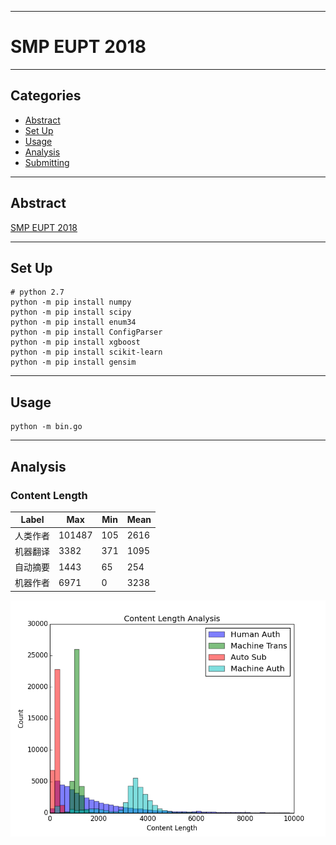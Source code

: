 ****

#	SMP EUPT 2018

****

##	Categories
-	[Abstract](#abstract)
-   [Set Up](#setup)
-   [Usage](#usage)
-   [Analysis](#analysis)
-   [Submitting](#submitting)

****

##	<a name="abstract"> Abstract </a>

[SMP EUPT 2018](https://biendata.com/competition/smpeupt2018/)

****

##  <a name="setup"> Set Up </a>

```Shell
# python 2.7
python -m pip install numpy
python -m pip install scipy
python -m pip install enum34
python -m pip install ConfigParser
python -m pip install xgboost
python -m pip install scikit-learn
python -m pip install gensim
```

****

##	<a name="usage"> Usage </a>

```Shell
python -m bin.go
```

****

##	<a name="analysis"> Analysis </a>

### Content Length

| Label | Max   | Min   | Mean  |
| ----  | ----  | ----  | ----  |
| 人类作者 | 101487 | 105   | 2616  |
| 机器翻译 | 3382   | 371   | 1095  |
| 自动摘要 | 1443   | 65    | 254   |
| 机器作者 | 6971   | 0     | 3238  |

![Content Length](img/content-length.png)
